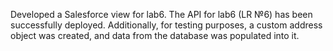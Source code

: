 Developed a Salesforce view for lab6. The API for lab6 (LR №6) has been successfully deployed. Additionally, for testing purposes, a custom address object was created, and data from the database was populated into it.

